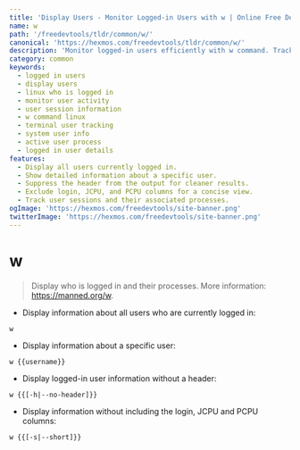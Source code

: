 ```yaml
---
title: 'Display Users - Monitor Logged-in Users with w | Online Free DevTools by Hexmos'
name: w
path: '/freedevtools/tldr/common/w/'
canonical: 'https://hexmos.com/freedevtools/tldr/common/w/'
description: 'Monitor logged-in users efficiently with w command. Track user activity and identify idle sessions on Linux systems with ease. Free online tool, no registration required.'
category: common
keywords:
  - logged in users
  - display users
  - linux who is logged in
  - monitor user activity
  - user session information
  - w command linux
  - terminal user tracking
  - system user info
  - active user process
  - logged in user details
features:
  - Display all users currently logged in.
  - Show detailed information about a specific user.
  - Suppress the header from the output for cleaner results.
  - Exclude login, JCPU, and PCPU columns for a concise view.
  - Track user sessions and their associated processes.
ogImage: 'https://hexmos.com/freedevtools/site-banner.png'
twitterImage: 'https://hexmos.com/freedevtools/site-banner.png'
---
```


# w

> Display who is logged in and their processes.
> More information: <https://manned.org/w>.

- Display information about all users who are currently logged in:

`w`

- Display information about a specific user:

`w {{username}}`

- Display logged-in user information without a header:

`w {{[-h|--no-header]}}`

- Display information without including the login, JCPU and PCPU columns:

`w {{[-s|--short]}}`
